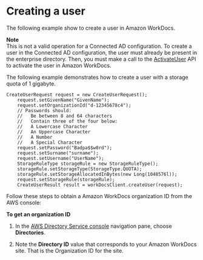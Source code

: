 # Creating a user<a name="creating-newuser"></a>

The following example show to create a user in Amazon WorkDocs\.

**Note**  
This is not a valid operation for a Connected AD configuration\. To create a user in the Connected AD configuration, the user must already be present in the enterprise directory\. Then, you must make a call to the [ActivateUser](https://docs.aws.amazon.com/workdocs/latest/APIReference/API_ActivateUser.html) API to activate the user in Amazon WorkDocs\.

The following example demonstrates how to create a user with a storage quota of 1 gigabyte\.

```
CreateUserRequest request = new CreateUserRequest();
    request.setGivenName("GivenName");
    request.setOrganizationId("d-12345678c4");
    // Passwords should:
    //   Be between 8 and 64 characters
    //   Contain three of the four below:
    //   A Lowercase Character
    //   An Uppercase Character
    //   A Number
    //   A Special Character
    request.setPassword("Badpa$$w0rd");
    request.setSurname("surname");
    request.setUsername("UserName");
    StorageRuleType storageRule = new StorageRuleType();
    storageRule.setStorageType(StorageType.QUOTA);
    storageRule.setStorageAllocatedInBytes(new Long(1048576l));
    request.setStorageRule(storageRule);
    CreateUserResult result = workDocsClient.createUser(request);
```

Follow these steps to obtain a Amazon WorkDocs organization ID from the AWS console:

**To get an organization ID**

1. In the [AWS Directory Service console](https://console.aws.amazon.com/directoryservicev2/) navigation pane, choose **Directories**\.

1. Note the **Directory ID** value that corresponds to your Amazon WorkDocs site\. That is the Organization ID for the site\.